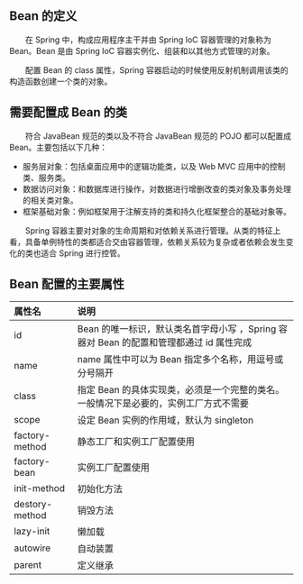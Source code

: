 ## Bean 的定义

&emsp;&emsp;在 Spring 中，构成应用程序主干并由 Spring IoC 容器管理的对象称为 Bean。Bean 是由 Spring IoC 容器实例化、组装和以其他方式管理的对象。

&emsp;&emsp;配置 Bean 的 class 属性，Spring 容器启动的时候使用反射机制调用该类的构造函数创建一个类的对象。

## 需要配置成 Bean 的类

&emsp;&emsp;符合 JavaBean 规范的类以及不符合 JavaBean 规范的 POJO 都可以配置成 Bean。主要包括以下几种：

- 服务层对象：包括桌面应用中的逻辑功能类，以及 Web MVC 应用中的控制类、服务类。
- 数据访问对象：和数据库进行操作，对数据进行增删改查的类对象及事务处理的相关类对象。
- 框架基础对象：例如框架用于注解支持的类和持久化框架整合的基础对象等。

&emsp;&emsp;Spring 容器主要对对象的生命周期和对依赖关系进行管理。从类的特征上看，具备单例特性的类都适合交由容器管理，依赖关系较为复杂或者依赖会发生变化的类也适合 Spring 进行控管。

## Bean 配置的主要属性

| 属性名         | 说明                                                                                    |
| :------------- | :-------------------------------------------------------------------------------------- |
| id             | Bean 的唯一标识，默认类名首字母小写 ，Spring 容器对 Bean 的配置和管理都通过 id 属性完成 |
| name           | name 属性中可以为 Bean 指定多个名称，用逗号或分号隔开                                   |
| class          | 指定 Bean 的具体实现类，必须是一个完整的类名。一般情况下是必要的，实例工厂方式不需要    |
| scope          | 设定 Bean 实例的作用域，默认为 singleton                                                |
| factory-method | 静态工厂和实例工厂配置使用                                                              |
| factory-bean   | 实例工厂配置使用                                                                        |
| init-method    | 初始化方法                                                                              |
| destory-method | 销毁方法                                                                                |
| lazy-init      | 懒加载                                                                                  |
| autowire       | 自动装置                                                                                |
| parent         | 定义继承                                                                                |

